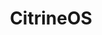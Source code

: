 ---
description: Artwork for the CitrineOS project
title: CitrineOS
level: Sandbox Projects
featured_image: horizontal/color/citrineos-horizontal-color.svg
layout: logos
---